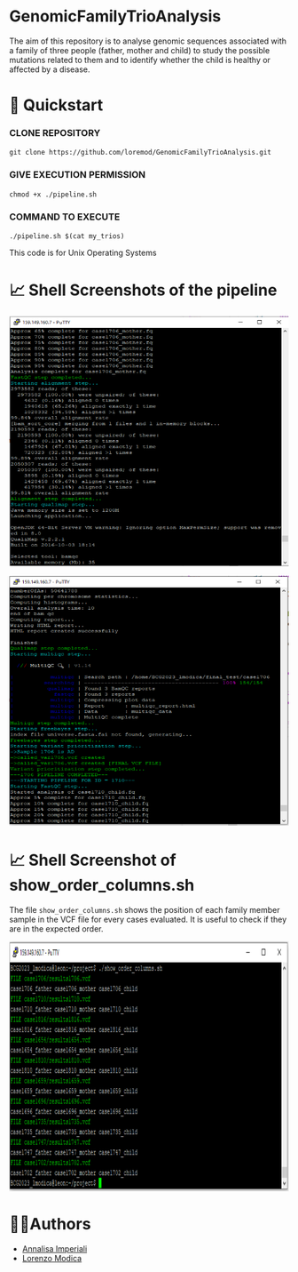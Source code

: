 # GenomicFamilyTrioAnalysis

The aim of this repository is to analyse genomic sequences associated with a family of three people (father, mother and
child) to study the possible mutations related to them and to identify whether the child is healthy or affected by
a disease.

# 🚀 Quickstart
### CLONE REPOSITORY
```
git clone https://github.com/loremod/GenomicFamilyTrioAnalysis.git
```
### GIVE EXECUTION PERMISSION
```
chmod +x ./pipeline.sh
```

### COMMAND TO EXECUTE
```
./pipeline.sh $(cat my_trios)
```
This code is for Unix Operating Systems

# 📈 Shell Screenshots of the pipeline
<p align="center">
  <img width="600" height="450" src="./output/images/1.PNG"/>
</p>
<p align="center">
  <img width="600" height="450" src="./output/images/2.PNG"/>
</p>

# 📈 Shell Screenshot of show_order_columns.sh
The file `show_order_columns.sh` shows the position of each family member sample in the VCF file for every cases evaluated. It is useful to check if they are in the expected order.
<p align="center">
  <img width="600" height="450" src="./output/images/show_order_columns.PNG"/>
</p>

# 👨‍💻Authors
* [Annalisa Imperiali](https://github.com/annalisai)
* [Lorenzo Modica](https://github.com/loremod)
